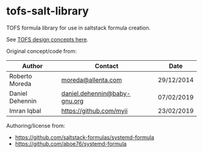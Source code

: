 # tofs-salt-library
TOFS formula library for use in saltstack formula creation.

See [TOFS design concepts here](docs/TOFS_pattern.rst).

Original concept/code from:

| Author          | Contact                      | Date       |
|-----------------|------------------------------|------------|
| Roberto Moreda  | moreda@allenta.com           | 29/12/2014 |
| Daniel Dehennin | daniel.dehennin@baby-gnu.org | 07/02/2019 |
| Imran Iqbal     | https://github.com/myii      | 23/02/2019 |

Authoring/license from:
* https://github.com/saltstack-formulas/systemd-formula
* https://github.com/aboe76/systemd-formula
